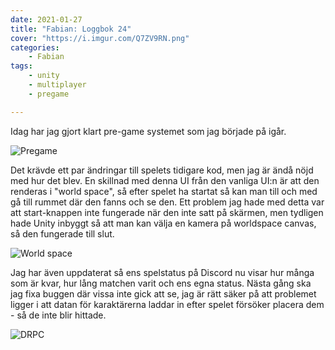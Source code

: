 ```yaml
---
date: 2021-01-27
title: "Fabian: Loggbok 24"
cover: "https://i.imgur.com/Q7ZV9RN.png"
categories: 
    - Fabian
tags:
    - unity
    - multiplayer
    - pregame

---
```


Idag har jag gjort klart pre-game systemet som jag började på igår. 

![Pregame](https://cdn.discordapp.com/attachments/497674513224564736/803929527998218250/unknown.png)

Det krävde ett par ändringar till spelets tidigare kod, men jag är ändå nöjd med hur det blev. En skillnad med denna UI från den vanliga UI:n är att den renderas i "world space", så efter spelet ha startat så kan man till och med gå till rummet där den fanns och se den. Ett problem jag hade med detta var att start-knappen inte fungerade när den inte satt på skärmen, men tydligen hade Unity inbyggt så att man kan välja en kamera på worldspace canvas, så den fungerade till slut. 

![World space](https://i.imgur.com/Dg6apzk.jpeg)

Jag har även uppdaterat så ens spelstatus på Discord nu visar hur många som är kvar, hur lång matchen varit och ens egna status. Nästa gång ska jag fixa buggen där vissa inte gick att se, jag är rätt säker på att problemet ligger i att datan för karaktärerna laddar in efter spelet försöker placera dem - så de inte blir hittade.

![DRPC](https://i.imgur.com/Wq2DFms.png)
